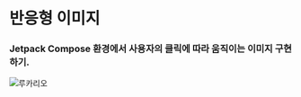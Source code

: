 # 반응형 이미지 

### Jetpack Compose 환경에서 사용자의 클릭에 따라 움직이는 이미지 구현하기. 

![루카리오](https://github.com/Myeongcheol-shin/reacted-card/assets/82868004/e4224505-0785-4fd6-961e-f233ef7a3f6e)

